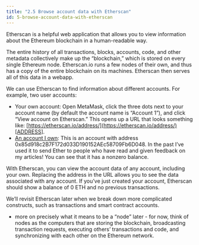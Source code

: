 ```yaml
---
title: "2.5 Browse account data with Etherscan"
id: 5-browse-account-data-with-etherscan
---
```


Etherscan is a helpful web application that allows you to view information about the Ethereum blockchain in a human-readable way.

The entire history of all transactions, blocks, accounts, code, and other metadata collectively make up the “blockchain,” which is stored on every single Ethereum node. Etherscan.io runs a few nodes of their own, and thus has a copy of the entire blockchain on its machines. Etherscan then serves all of this data in a webapp.

We can use Etherscan to find information about different accounts. For example, two user accounts:

- Your own account: Open MetaMask, click the three dots next to your account name (by default the account name is “Account 1”), and click “View account on Etherscan.” This opens up a URL that looks something like: [https://etherscan.io/address/](https://etherscan.io/address/)[ADDRESS].
- [An account I own](https://etherscan.io/address/0x85d918c2b7f172d033d190152aec58709fb6d048): This is an account with address 0x85d918c2B7F172d033D190152AEc58709Fb6D048. In the past I’ve used it to send Ether to people who have read and given feedback on my articles! You can see that it has a nonzero balance.

With Etherscan, you can view the account data of any account, including your own. Replacing the address in the URL allows you to see the data associated with any account. If you’ve just created your account, Etherscan should show a balance of 0 ETH and no previous transactions.

We’ll revisit Etherscan later when we break down more complicated constructs, such as transactions and smart contract accounts.

- more on precisely what it means to be a “node” later - for now, think of nodes as the computers that are storing the blockchain, broadcasting transaction requests, executing others’ transactions and code, and synchronizing with each other on the Ethereum network.
